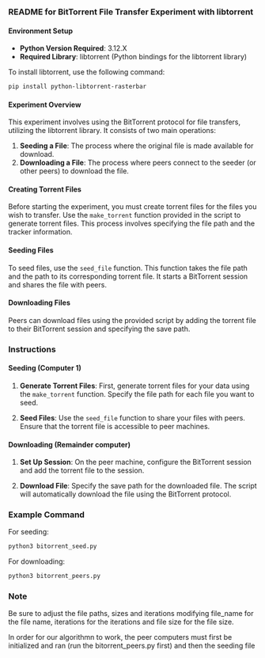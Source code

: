 ### README for BitTorrent File Transfer Experiment with libtorrent

#### Environment Setup

- **Python Version Required**: 3.12.X
- **Required Library**: libtorrent (Python bindings for the libtorrent library)
  
To install libtorrent, use the following command:
```bash
pip install python-libtorrent-rasterbar
```

#### Experiment Overview

This experiment involves using the BitTorrent protocol for file transfers, utilizing the libtorrent library. It consists of two main operations:

1. **Seeding a File**: The process where the original file is made available for download.
2. **Downloading a File**: The process where peers connect to the seeder (or other peers) to download the file.

#### Creating Torrent Files

Before starting the experiment, you must create torrent files for the files you wish to transfer. Use the `make_torrent` function provided in the script to generate torrent files. This process involves specifying the file path and the tracker information.

#### Seeding Files

To seed files, use the `seed_file` function. This function takes the file path and the path to its corresponding torrent file. It starts a BitTorrent session and shares the file with peers.

#### Downloading Files

Peers can download files using the provided script by adding the torrent file to their BitTorrent session and specifying the save path.

### Instructions

#### Seeding (Computer 1)

1. **Generate Torrent Files**: First, generate torrent files for your data using the `make_torrent` function. Specify the file path for each file you want to seed.

2. **Seed Files**: Use the `seed_file` function to share your files with peers. Ensure that the torrent file is accessible to peer machines.

#### Downloading (Remainder computer)

1. **Set Up Session**: On the peer machine, configure the BitTorrent session and add the torrent file to the session.

2. **Download File**: Specify the save path for the downloaded file. The script will automatically download the file using the BitTorrent protocol.

### Example Command

For seeding:
```bash
python3 bitorrent_seed.py
```

For downloading:
```bash
python3 bitorrent_peers.py
```

### Note

Be sure to adjust the file paths, sizes and iterations modifying file_name for the file name, iterations for the iterations and file size for the file size.

In order for our algorithmn to work, the peer computers must first be initialized and ran (run the bitorrent_peers.py first) and then the seeding file
